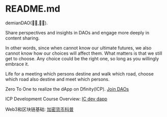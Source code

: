 # README.md

demianDAO(🏴‍☠️,🏴‍☠️).

Share perspectives and insights in DAOs and engage more deeply in content sharing.

In other words, since when cannot know our ultimate futures, we also cannot know how our choices will affect them. What matters is that we still get to choose. Any choice could be the right one, so long as you willingly embrace it. 

Life for a meeting which persons destine and walk which road, choose which road also destine and meet which persons.

Zero To One to realize the dApp on Dfinity(ICP). [Join DAOs](https://www.internetcomputer.wiki/)

ICP Development Course Overview: [IC dev dapp](https://youtube.com/playlist?list=PLAUILZKYmr6dQq_hfZO4ekML30UnPrtW0)

Web3和区块链基础: [加密货币科普](https://youtube.com/playlist?list=PLAUILZKYmr6cRZpkCvM1PZJf1h2dVsn2U)
